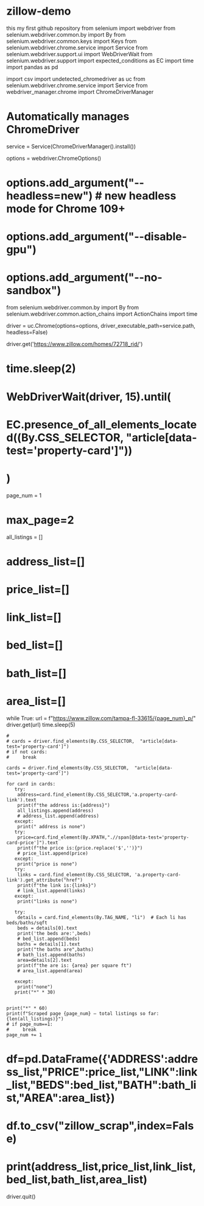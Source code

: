 # zillow-demo
this my first github repository
from selenium import webdriver
from selenium.webdriver.common.by import By
from selenium.webdriver.common.keys import Keys
from selenium.webdriver.chrome.service import Service
from selenium.webdriver.support.ui import WebDriverWait
from selenium.webdriver.support import expected_conditions as EC
import time
import pandas as pd

import csv
import undetected_chromedriver as uc
from selenium.webdriver.chrome.service import Service
from webdriver_manager.chrome import ChromeDriverManager
# Automatically manages ChromeDriver
service = Service(ChromeDriverManager().install())

options = webdriver.ChromeOptions()
# options.add_argument("--headless=new")  # new headless mode for Chrome 109+
# options.add_argument("--disable-gpu")
# options.add_argument("--no-sandbox")
from selenium.webdriver.common.by import By
from selenium.webdriver.common.action_chains import ActionChains
import time

driver = uc.Chrome(options=options, driver_executable_path=service.path, headless=False)


driver.get('https://www.zillow.com/homes/72718_rid/')


# time.sleep(2)
# WebDriverWait(driver, 15).until(
#     EC.presence_of_all_elements_located((By.CSS_SELECTOR,  "article[data-test='property-card']"))
# )

page_num = 1
# max_page=2
all_listings = []
# address_list=[]
# price_list=[]
# link_list=[]
# bed_list=[]
# bath_list=[]
# area_list=[]




while True:
    url = f"https://www.zillow.com/tampa-fl-33615/{page_num}_p/"
    driver.get(url)
    time.sleep(5)

    #
    # cards = driver.find_elements(By.CSS_SELECTOR,  "article[data-test='property-card']")
    # if not cards:
    #     break

    cards = driver.find_elements(By.CSS_SELECTOR,  "article[data-test='property-card']")

    for card in cards:
       try:
        address=card.find_element(By.CSS_SELECTOR,'a.property-card-link').text
        print(f"the address is:{address}")
        all_listings.append(address)
        # address_list.append(address)
       except:
        print(" address is none")
       try:
        price=card.find_element(By.XPATH,".//span[@data-test='property-card-price']").text
        print(f"the price is:{price.replace('$','')}")
        # price_list.append(price)
       except:
        print("price is none")
       try:
        links = card.find_element(By.CSS_SELECTOR, 'a.property-card-link').get_attribute("href")
        print(f"the link is:{links}")
        # link_list.append(links)
       except:
        print("links is none")

       try:
        details = card.find_elements(By.TAG_NAME, "li")  # Each li has beds/baths/sqft
        beds = details[0].text
        print('the beds are:',beds)
        # bed_list.append(beds)
        baths = details[1].text
        print("the baths are",baths)
        # bath_list.append(baths)
        area=details[2].text
        print(f"the are is: {area} per square ft")
        # area_list.append(area)

       except:
        print("none")
       print("*" * 30)


    print("*" * 60)
    print(f"Scraped page {page_num} — total listings so far: {len(all_listings)}")
    # if page_num==1:
    #     break
    page_num += 1
# df=pd.DataFrame({'ADDRESS':address_list,"PRICE":price_list,"LINK":link_list,"BEDS":bed_list,"BATH":bath_list,"AREA":area_list})
# df.to_csv("zillow_scrap",index=False)
# print(address_list,price_list,link_list,bed_list,bath_list,area_list)

driver.quit()
